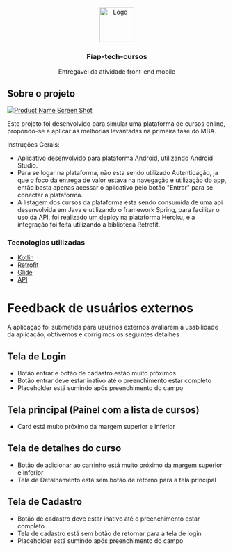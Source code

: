 <!-- PROJECT LOGO -->
<br />
<p align="center">
  <a href="https://github.com/henriquevergara/android-alura-orgs">
    <img src="https://upload.wikimedia.org/wikipedia/commons/thumb/6/66/Android_robot.png/504px-Android_robot.png" alt="Logo" width="80" height="80">
  </a>

  <h3 align="center">Fiap-tech-cursos</h3>

  <p align="center">
    Entregável da atividade front-end mobile
    <br />
</p>

<!-- ABOUT THE PROJECT -->
## Sobre o projeto

[![Product Name Screen Shot][product-screenshot]](https://user-images.githubusercontent.com/36764823/127744569-b5f72ef4-4c15-4390-96b6-5cd5ccbfd59e.png)

Este projeto foi desenvolvido para simular uma plataforma de cursos online, propondo-se a aplicar as melhorias levantadas na primeira fase do MBA.

Instruções Gerais:
* Aplicativo desenvolvido para plataforma Android, utilizando Android Studio.
* Para se logar na plataforma, não esta sendo utilizado Autenticação, ja que o foco da entrega de valor estava na navegação e utilização do app, então basta apenas acessar o aplicativo pelo botão "Entrar" para se conectar a plataforma.
* A listagem dos cursos da plataforma esta sendo consumida de uma api desenvolvida em Java e utilizando o framework Spring, para facilitar o uso da API, foi realizado um deploy na plataforma Heroku, e a integração foi feita utilizando a biblioteca Retrofit.

### Tecnologias utilizadas

* [Kotlin](https://developer.android.com/kotlin)
* [Retrofit](https://square.github.io/retrofit/)
* [Glide](https://github.com/bumptech/glide)
* [API](https://api-tech-cursos.herokuapp.com/cursos)

<!-- GETTING STARTED -->
# Feedback de usuários externos

A aplicação foi submetida para usuários externos avaliarem a usabilidade da aplicação, obtivemos e corrigimos os seguintes detalhes 

## Tela de Login 

- Botão entrar e botão de cadastro estão muito próximos 
- Botão entrar deve estar inativo até o preenchimento estar completo 
- Placeholder está sumindo após preenchimento do campo 

## Tela principal (Painel com a lista de cursos)

- Card está muito próximo da margem superior e inferior 

## Tela de detalhes do curso

- Botão de adicionar ao carrinho está muito próximo da margem superior e inferior 
- Tela de Detalhamento está sem botão de retorno para a tela principal 

## Tela de Cadastro 

- Botão de cadastro deve estar inativo até o preenchimento estar completo 
- Tela de cadastro está sem botão de retornar para a tela de login 
- Placeholder está sumindo após preenchimento do campo 



[product-screenshot]: https://user-images.githubusercontent.com/36764823/127744569-b5f72ef4-4c15-4390-96b6-5cd5ccbfd59e.png
